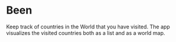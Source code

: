 # Been

Keep track of countries in the World that you have visited. The app visualizes the visited countries both as a list and as a world map.
